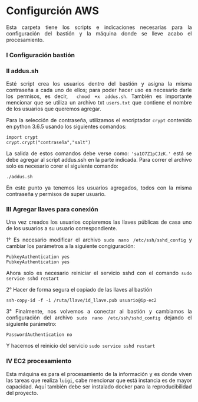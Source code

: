 <div class="tip" markdown="1">

# Configurción AWS
<div align="justify">

Esta carpeta tiene los scripts e indicaciones necesarias para la configuración del bastión y la máquina donde se lleve acabo el procesamiento.

### I Configuración bastión


### II addus.sh

Esté script crea los usuarios dentro del bastión y asigna la misma contraseña a cada uno de ellos; para poder hacer uso es necesario darle los permisos, es decir, ` chmod +x addus.sh`. También es importante mencionar que se utiliza un archivo txt `users.txt` que contiene el nombre de los usuarios que queremos agregar.

Para la selección de contraseña, utilizamos el encriptador `crypt` contenido en python 3.6.5 usando los siguientes comandos:

```
import crypt
crypt.crypt("contraseña","salt")
```
La salida de estos comandos debe verse como: ` 'sa1O7Z1pCJzK.' ` está se debe agregar al script addus.ssh en la parte indicada. Para correr el archivo solo es necesario corer el siguiente comando:
 ```
 ./addus.sh
 ```
En este punto ya tenemos los usuarios agregados, todos con la misma contraseña y permisos de super usuario.

### III  Agregar llaves para conexión

Una vez creados los usuarios copiaremos las llaves públicas de casa uno de los usuarios a su usuario correspondiente.

1° Es necesario modificar el archivo `sudo nano /etc/ssh/sshd_config` y cambiar los parámetros a la siguiente congiguración:

```
PubkeyAuthentication yes
PubkeyAuthentication yes
```
Ahora solo es necesario reiniciar el servicio sshd con el comando `sudo service sshd restart `

2° Hacer de forma segura el copiado de las llaves al bastión

```
ssh-copy-id -f -i /ruta/llave/id_llave.pub usuario@ip-ec2
```

3° Finalmente, nos volvemos a conectar al bastión y cambiamos la configuración del archivo `sudo nano /etc/ssh/sshd_config` dejando el siguiente parámetro:
```
PasswordAuthentication no
```

Y hacemos el reinicio del servicio `sudo service sshd restart `

### IV EC2 procesamiento

Esta máquina es para el procesamiento de la información y es donde viven las tareas que realiza `luigi`, cabe mencionar que está instancia es de mayor capacidad. Aquí también debe ser instalado docker para la reproducibilidad del proyecto.
</div>
